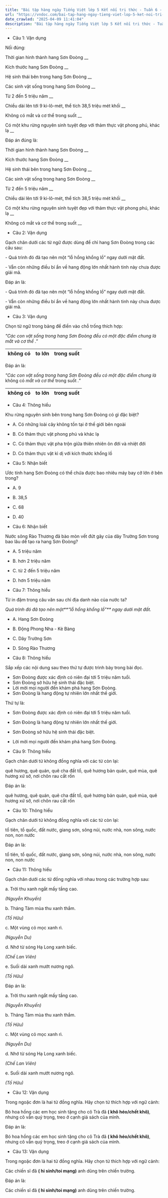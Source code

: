 ```yaml
---
title: "Bài tập hàng ngày Tiếng Việt lớp 5 Kết nối tri thức - Tuần 6 - Thứ 3 gồm các câu hỏi tổng hợp nội dung Đọc hiểu văn bản và Luyện từ và câu được học ở Tuần 6 trong chương trình Tiếng Việt lớp 5 Tập 1 Kết nối tri thức."
url: "https://vndoc.com/bai-tap-hang-ngay-tieng-viet-lop-5-ket-noi-tri-thuc-tuan-6-thu-3-327113"
date_crawled: "2025-04-09 11:41:04"
description: "Bài tập hàng ngày Tiếng Việt lớp 5 Kết nối tri thức - Tuần 6 - Thứ 3 gồm các câu hỏi tổng hợp nội dung Đọc hiểu văn bản và Luyện từ và câu được học ở Tuần 6 trong chương trình Tiếng Việt lớp 5 Tập 1 Kết nối tri thức."
---
```


* Câu 1:  Vận dụng

Nối đúng:

Thời gian hình thành hang Sơn Đoòng  __

Kích thước hang Sơn Đoòng __

Hệ sinh thái bên trong hang Sơn Đoòng __

Các sinh vật sống trong hang Sơn Đoòng __

Từ 2 đến 5 triệu năm __

Chiều dài lên tới 9 ki-lô-mét, thể tích 38,5 triệu mét khối __

Không có mắt và cơ thể trong suốt __

Có một khu rừng nguyên sinh tuyệt đẹp với thảm thực vật phong phú, khác lạ __

Đáp án đúng là:

Thời gian hình thành hang Sơn Đoòng __

Kích thước hang Sơn Đoòng __

Hệ sinh thái bên trong hang Sơn Đoòng __

Các sinh vật sống trong hang Sơn Đoòng __

Từ 2 đến 5 triệu năm __

Chiều dài lên tới 9 ki-lô-mét, thể tích 38,5 triệu mét khối __

Có một khu rừng nguyên sinh tuyệt đẹp với thảm thực vật phong phú, khác lạ __

Không có mắt và cơ thể trong suốt __

* Câu 2: Vận dụng

Gạch chân dưới các từ ngữ được dùng để chỉ hang Sơn Đoòng trong các câu sau:

\- Quá trình đó đã tạo nên một “lỗ hổng khổng lồ” ngay dưới mặt đất.

\- Vẫn còn những điều bí ẩn về hang động lớn nhất hành tinh này chưa được giải mã.

Đáp án là:

\- Quá trình đó đã tạo nên một “lỗ hổng khổng lồ” ngay dưới mặt đất.

\- Vẫn còn những điều bí ẩn về hang động lớn nhất hành tinh này chưa được giải mã.

* Câu 3:  Vận dụng

Chọn từ ngữ trong bảng để điền vào chỗ trống thích hợp:

_"Các con vật sống trong hang Sơn Đoòng đều có một đặc điểm chung là_ _mắt và cơ thể_ _."_

không có| to lớn| trong suốt  
---|---|---  
  
Đáp án là:

_"Các con vật sống trong hang Sơn Đoòng đều có một đặc điểm chung là_ không có _mắt và cơ thể_ trong suốt _."_

không có| to lớn| trong suốt  
---|---|---  
  
* Câu 4:  Thông hiểu

Khu rừng nguyên sinh bên trong hang Sơn Đoòng có gì đặc biệt?

  * A. Có những loài cây không tồn tại ở thế giới bên ngoài 
  * B. Có thảm thực vật phong phú và khác lạ 
  * C. Có thảm thực vật pha trộn giữa thiên nhiên ôn đới và nhiệt đới 
  * D. Có thảm thực vật kì dị với kích thước khổng lồ 



* Câu 5:  Nhận biết

Ước tính hang Sơn Đoòng có thể chứa được bao nhiêu máy bay cỡ lớn ở bên trong?

  * A. 9 
  * B. 38,5 
  * C. 68 
  * D. 40 



* Câu 6:  Nhận biết

Nước sông Rào Thương đã bào mòn vết đứt gãy của dãy Trường Sơn trong bao lâu dể tạo ra hang Sơn Đoòng?

  * A. 5 triệu năm 
  * B. hơn 2 triệu năm 
  * C. từ 2 đến 5 triệu năm 
  * D. hơn 5 triệu năm 



* Câu 7:  Thông hiểu

Từ in đậm trong câu văn sau chỉ địa danh nào của nước ta?

_Quá trình đó đã tạo nên một**“lỗ hổng khổng lồ”** ngay dưới mặt đất._

  * A. Hang Sơn Đoòng 
  * B. Động Phong Nha - Kẻ Bàng 
  * C. Dãy Trường Sơn 
  * D. Sông Rào Thương 



* Câu 8:  Thông hiểu

Sắp xếp các nội dung sau theo thứ tự được trình bày trong bài đọc.

  * Sơn Đoòng được xác định có niên đại tới 5 triệu năm tuổi.
  * Sơn Đoòng sở hữu hệ sinh thái đặc biệt.
  * Lời mời mọi người đến khám phá hang Sơn Đoòng.
  * Sơn Đoòng là hang động tự nhiên lớn nhất thế giới.



Thứ tự là:

  * Sơn Đoòng được xác định có niên đại tới 5 triệu năm tuổi.
  * Sơn Đoòng là hang động tự nhiên lớn nhất thế giới.
  * Sơn Đoòng sở hữu hệ sinh thái đặc biệt.
  * Lời mời mọi người đến khám phá hang Sơn Đoòng.



* Câu 9:  Thông hiểu

Gạch chân dưới từ không đồng nghĩa với các từ còn lại:

quê hương, quê quán, quê cha đất tổ, quê hương bản quán, quê mùa, quê hương xứ sở, nơi chôn rau cắt rốn

Đáp án là:

quê hương, quê quán, quê cha đất tổ, quê hương bản quán, quê mùa, quê hương xứ sở, nơi chôn rau cắt rốn

* Câu 10:  Thông hiểu

Gạch chân dưới từ không đồng nghĩa với các từ còn lại:

tổ tiên, tổ quốc, đất nước, giang sơn, sông núi, nước nhà, non sông, nước non, non nước

Đáp án là:

tổ tiên, tổ quốc, đất nước, giang sơn, sông núi, nước nhà, non sông, nước non, non nước

* Câu 11:  Thông hiểu

Gạch chân dưới các từ đồng nghĩa với nhau trong các trường hợp sau:

a. Trời thu xanh ngắt mấy tầng cao.

_(Nguyễn Khuyến)_

b. Tháng Tám mùa thu xanh thắm.

_(Tố Hữu)_

c. Một vùng cỏ mọc xanh rì.

_(Nguyễn Du)_

d. Nhớ từ sóng Hạ Long xanh biếc.

_(Chế Lan Viên)_

e. Suối dài xanh mướt nương ngô.

_(Tố Hữu)_

Đáp án là:

a. Trời thu xanh ngắt mấy tầng cao.

_(Nguyễn Khuyến)_

b. Tháng Tám mùa thu xanh thắm.

_(Tố Hữu)_

c. Một vùng cỏ mọc xanh rì.

_(Nguyễn Du)_

d. Nhớ từ sóng Hạ Long xanh biếc.

_(Chế Lan Viên)_

e. Suối dài xanh mướt nương ngô.

_(Tố Hữu)_

* Câu 12:  Vận dụng

Trong ngoặc đơn là hai từ đồng nghĩa. Hãy chọn từ thích hợp với ngữ cảnh:

Bó hoa hồng các em học sinh tặng cho cô Trà đã **( khô héo/chết khô)**, nhưng cô vẫn quý trọng, treo ở cạnh giá sách của mình.

Đáp án là:

Bó hoa hồng các em học sinh tặng cho cô Trà đã **( khô héo/chết khô)**, nhưng cô vẫn quý trọng, treo ở cạnh giá sách của mình.

* Câu 13:  Vận dụng

Trong ngoặc đơn là hai từ đồng nghĩa. Hãy chọn từ thích hợp với ngữ cảnh:

Các chiến sĩ đã **( hi sinh/toi mạng)** anh dũng trên chiến trường.

Đáp án là:

Các chiến sĩ đã **( hi sinh/toi mạng)** anh dũng trên chiến trường.
